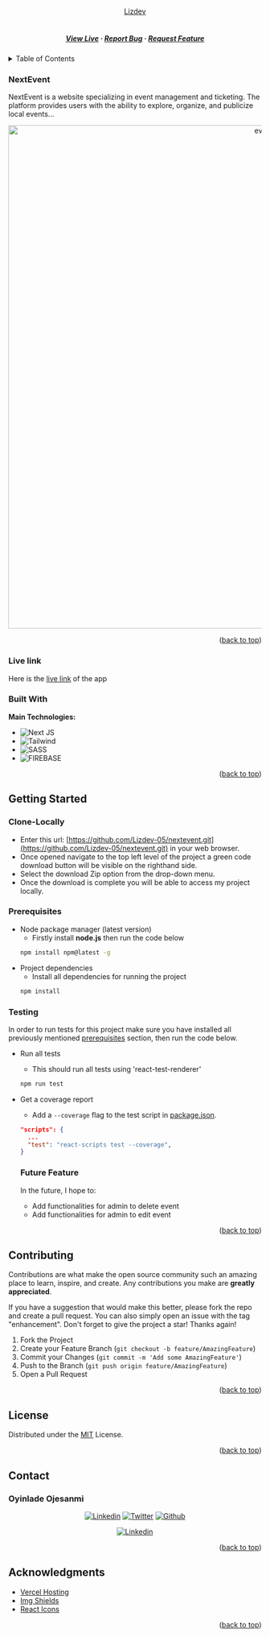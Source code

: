 <a name="readme-top"></a>

<!-- PROJECT LOGO -->
<br />
<div align="center">
  <a href="https://lizdev.tech/">
    Lizdev
  </a>

  <h5 align="center"> 
    <br />
    <a href="#" target="_blank">View Live</a>
    ·
    <a href="https://github.com/Lizdev-05/nextevent/issues/new" target="_blank">Report Bug</a>
    ·
    <a href="https://github.com/Lizdev-05/nextevent/issues/new" target="_blank">Request Feature</a>
  </h5>
</div>

<!-- TABLE OF CONTENTS -->
<details>
  <summary>Table of Contents</summary>
  <ol>
    <li>
      <a href="#nextevent">NextEvent</a>
      <ul>
        <li><a href="#live-link">Live Link</a></li>
        <li><a href="#built-with">Built With</a></li>
      </ul>
    </li>
    <li>
      <a href="#getting-started">Getting Started</a>
      <ul>
        <li><a href="#clone-locally">Clone Locally</a></li>
        <li><a href="#prerequisites">Prerequisites</a></li>
        <li><a href="#testing">Testing</a></li>
        <li><a href="#future-feture">Future Feature</a></li>
      </ul>
    </li>
    <li><a href="#contributing">Contributing</a></li>
    <li><a href="#license">License</a></li>
    <li><a href="#contact">Contact</a></li>
    <li><a href="#acknowledgments">Acknowledgments</a></li>
  </ol>
</details>

<!-- ABOUT THE PROJECT -->

### NextEvent

NextEvent is a website specializing in event management and ticketing. The platform provides users with the ability to explore, organize, and publicize local events...

<div align="center">
  <img  width="1000" alt="event" src="./images/cover-page.png">

</div>

<p align="right">(<a href="#readme-top">back to top</a>)</p>

### Live link

Here is the [live link](https://NextEvent.netlify.app/) of the app

### Built With

**Main Technologies:**

- ![Next JS](https://img.shields.io/badge/Next-black?style=for-the-badge&logo=next.js&logoColor=white)
- ![Tailwind](https://img.shields.io/badge/-Tailwind%20CSS-06B6D4?logo=tailwind-css&logoColor=white&style=flat)
- ![SASS](https://img.shields.io/badge/SASS-hotpink.svg?style=for-the-badge&logo=SASS&logoColor=white)
- ![FIREBASE](https://img.shields.io/badge/-Firebase-white?logo=firebase&logoColor=FFCA28&style=flat)

<p align="right">(<a href="#readme-top">back to top</a>)</p>

<!-- GETTING STARTED -->

## Getting Started

### Clone-Locally

- Enter this url: [https://github.com/Lizdev-05/nextevent.git](https://github.com/Lizdev-05/nextevent.git) in your web browser.
- Once opened navigate to the top left level of the project a green code download button will be visible on the righthand side.
- Select the download Zip option from the drop-down menu.
- Once the download is complete you will be able to access my project locally.

### Prerequisites

- Node package manager (latest version)
  - Firstly install **node.js** then run the code below
  ```sh
  npm install npm@latest -g
  ```
- Project dependencies
  - Install all dependencies for running the project
  ```sh
  npm install
  ```

### Testing

In order to run tests for this project make sure you have installed all previously mentioned [prerequisites](#prerequisites) section, then run the code below.

- Run all tests
  - This should run all tests using 'react-test-renderer'
  ```sh
  npm run test
  ```
- Get a coverage report

  - Add a `--coverage` flag to the test script in [package.json](package.json).

  ```json
  "scripts": {
    ...
    "test": "react-scripts test --coverage",
  }
  ```

  ### Future Feature

  In the future, I hope to:

  - Add functionalities for admin to delete event
  - Add functionalities for admin to edit event

<p align="right">(<a href="#readme-top">back to top</a>)</p>

<!-- CONTRIBUTING -->

## Contributing

Contributions are what make the open source community such an amazing place to learn, inspire, and create. Any contributions you make are **greatly appreciated**.

If you have a suggestion that would make this better, please fork the repo and create a pull request. You can also simply open an issue with the tag "enhancement".
Don't forget to give the project a star! Thanks again!

1. Fork the Project
2. Create your Feature Branch (`git checkout -b feature/AmazingFeature`)
3. Commit your Changes (`git commit -m 'Add some AmazingFeature'`)
4. Push to the Branch (`git push origin feature/AmazingFeature`)
5. Open a Pull Request

<p align="right">(<a href="#readme-top">back to top</a>)</p>

<!-- LICENSE -->

## License

Distributed under the [MIT](/LICENSE) License.

<p align="right">(<a href="#readme-top">back to top</a>)</p>

<!-- CONTACT -->

## Contact

### Oyinlade Ojesanmi

 <div align="center">
 <a href="https://www.linkedin.com/in/oyinlade-ojesanmi/"><img src="https://img.shields.io/badge/linkedin-%230070f3.svg?style=for-the-badge&logo=linkedin&logoColor=white" alt="Linkedin"></a> 
 <a href="https://twitter.com/ojesanmi_oyin"><img src="https://img.shields.io/badge/Twitter-%230070f3.svg?style=for-the-badge&logo=Twitter&logoColor=white" alt="Twitter"></a> 
 <a href="https://github.com/Lizdev-05"><img src="https://img.shields.io/badge/github-%230070f3.svg?style=for-the-badge&logo=github&logoColor=white" alt="Github"></a> 
 
 <a href="mailto:ojesanmioyinlade@gmail.com"><img src="https://img.shields.io/badge/Gmail-0070f3?style=for-the-badge&logo=gmail&logoColor=white" alt="Linkedin"></a>
 </div>

<p align="right">(<a href="#readme-top">back to top</a>)</p>

<!-- ACKNOWLEDGMENTS -->

## Acknowledgments

- [Vercel Hosting](https://vercel.com/)
- [Img Shields](https://shields.io)
- [React Icons](https://react-icons.github.io/react-icons/search)

<p align="right">(<a href="#readme-top">back to top</a>)</p>
